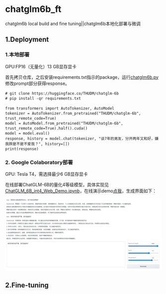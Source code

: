 # chatglm6b_ft

chatglm6b local build and fine tuning||chatglm6b本地化部署与微调

## 1.Deployment

### 1.本地部署

GPU:FP16（无量化）13 GB显存显卡

首先拷贝仓库，之后安装requirements.txt指示的package，运行[chatglm6b.py](code/chatglm6b.py)修改prompt部分获得response。

```
# git clone https://huggingface.co/THUDM/chatglm-6b
# pip install -qr requirements.txt

from transformers import AutoTokenizer, AutoModel
tokenizer = AutoTokenizer.from_pretrained("THUDM/chatglm-6b", trust_remote_code=True)
model = AutoModel.from_pretrained("THUDM/chatglm-6b", trust_remote_code=True).half().cuda()
model = model.eval()
response, history = model.chat(tokenizer, "谈7年的男友，分开两年又和好，嫌我胖是不是不爱我？", history=[])
print(response)
```

### 2. Google Colaboratory部署

GPU: Tesla T4，需选择最少6 GB显存显卡

在线部署ChatGLM-6B的量化4等级模型，具体实现见[ChatGLM_6B_int4_Web_Demo.ipynb](code/ChatGLM_6B_int4_Web_Demo.ipynb)，在线演示demo[点我](https://colab.research.google.com/drive/1-4UOCQtzX2OsdgbQOiukeX2r-wNCEJDC)，生成界面如下：

![chatglm6b_colab_demo](photo/chatglm6b_colab_demo.JPG)

## 2.Fine-tuning
